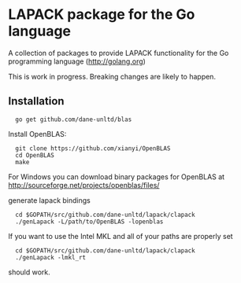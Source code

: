 LAPACK package for the Go language
======

A collection of packages to provide LAPACK functionality for the Go programming
language (http://golang.org)

This is work in progress. Breaking changes are likely to happen.

## Installation 

```
  go get github.com/dane-unltd/blas
```


Install OpenBLAS:
```
  git clone https://github.com/xianyi/OpenBLAS
  cd OpenBLAS
  make
```

For Windows you can download binary packages for OpenBLAS at
http://sourceforge.net/projects/openblas/files/

generate lapack bindings
```
  cd $GOPATH/src/github.com/dane-unltd/lapack/clapack
  ./genLapack -L/path/to/OpenBLAS -lopenblas
```

If you want to use the Intel MKL and all of your paths are properly set
```
  cd $GOPATH/src/github.com/dane-unltd/lapack/clapack
  ./genLapack -lmkl_rt
```
should work.
